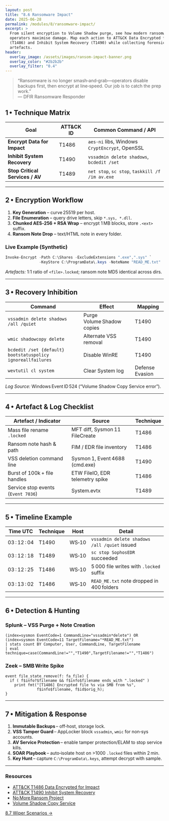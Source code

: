 ```yaml
---
layout: post
title: "8.6 Ransomware Impact"
date: 2025-06-28
permalink: /modules/8/ransomware-impact/
excerpt: >
  From silent encryption to Volume Shadow purge, see how modern ransomware
  operators maximise damage. Map each action to ATT&CK Data Encrypted for Impact
  (T1486) and Inhibit System Recovery (T1490) while collecting forensically sound
  artefacts.
header:
  overlay_image: /assets/images/ransom-impact-banner.png
  overlay_color: "#2b2b2b"
  overlay_filter: "0.4"
---
```


> “Ransomware is no longer smash‑and‑grab—operators disable backups first, then
> encrypt at line‑speed. Our job is to catch the prep work.”  
> — DFIR Ransomware Responder

## 1 • Technique Matrix

| Goal                                | ATT&CK ID  | Common Command / API                           |
|-------------------------------------|------------|------------------------------------------------|
| **Encrypt Data for Impact**         | T1486      | `aes‑ni` libs, Windows `CryptEncrypt`, OpenSSL |
| **Inhibit System Recovery**         | T1490      | `vssadmin delete shadows`, `bcdedit /set`      |
| **Stop Critical Services / AV**     | T1489      | `net stop`, `sc stop`, `taskkill /f /im av.exe`|

---

## 2 • Encryption Workflow

1. **Key Generation** – curve 25519 per host.  
2. **File Enumeration** – query drive letters, skip `*.sys, *.dll`.  
3. **Chunked AES‑256 + RSA Wrap** – encrypt 1 MB blocks, store `.<ext>` suffix.  
4. **Ransom Note Drop** – text/HTML note in every folder.

### Live Example (Synthetic)
```powershell
Invoke-Encrypt -Path C:\Shares -ExcludeExtensions ".exe",".sys" `
               -KeyStore C:\ProgramData\.keys -NoteName "READ_ME.txt"
```
*Artefacts:* 1:1 ratio of `<file>.locked`; ransom note MD5 identical across dirs.

---

## 3 • Recovery Inhibition

| Command                            | Effect                                      | Mapping |
|------------------------------------|---------------------------------------------|---------|
| `vssadmin delete shadows /all /quiet` | Purge Volume Shadow copies                 | T1490   |
| `wmic shadowcopy delete`           | Alternate VSS removal                       | T1490   |
| `bcdedit /set {default} bootstatuspolicy ignoreallfailures` | Disable WinRE | T1490   |
| `wevtutil cl system`               | Clear System log                            | Defense Evasion |

*Log Source:* Windows Event ID 524 (“Volume Shadow Copy Service error”).

---

## 4 • Artefact & Log Checklist

| Artefact / Indicator                     | Source                                   | Technique |
|------------------------------------------|------------------------------------------|-----------|
| Mass file rename `.locked`               | MFT diff, Sysmon 11 FileCreate           | T1486     |
| Ransom note hash & path                  | FIM / EDR file inventory                 | T1486     |
| VSS deletion command line                | Sysmon 1, Event 4688 (cmd.exe)           | T1490     |
| Burst of 100k + file handles             | ETW FileIO, EDR telemetry spike          | T1486     |
| Service stop events (`Event 7036`)       | System.evtx                              | T1489     |

---

## 5 • Timeline Example

| Time UTC        | Technique | Host | Detail                                       |
|-----------------|-----------|------|----------------------------------------------|
| 03 : 12 : 04    | T1490     | WS‑10| `vssadmin delete shadows /all /quiet` issued |
| 03 : 12 : 18    | T1489     | WS‑10| `sc stop SophosEDR` succeeded                |
| 03 : 12 : 25    | T1486     | WS‑10| 5 000 file writes with `.locked` suffix      |
| 03 : 13 : 02    | T1486     | WS‑10| `READ_ME.txt` note dropped in 400 folders    |

---

## 6 • Detection & Hunting

### Splunk – VSS Purge + Note Creation
```splunk
(index=sysmon EventCode=1 CommandLine="vssadmin*delete") OR
(index=sysmon EventCode=11 TargetFilename="*READ_ME.txt")
| stats count BY Computer, User, CommandLine, TargetFilename
| eval technique=case(CommandLine!="","T1490",TargetFilename!="","T1486")
```

### Zeek – SMB Write Spike
```zeek
event file_state_remove(f: fa_file) {
  if ( f$info?$filename && f$info$filename ends_with ".locked" )
    print fmt("[T1486] Encrypted file %s via SMB from %s",
              f$info$filename, f$id$orig_h);
}
```

---

## 7 • Mitigation & Response

1. **Immutable Backups** – off‑host, storage lock.  
2. **VSS Tamper Guard** – AppLocker block `vssadmin`, `wmic` for non‑sys accounts.  
3. **AV Service Protection** – enable tamper protection/ELAM to stop service kills.  
4. **SOAR Playbook** – auto‑isolate host on >1000 `.locked` files within 2 min.  
5. **Key Hunt** – capture `C:\ProgramData\.keys`, attempt decrypt with sample.

---

<div class="post-resources container">
  <h3>Resources</h3>
  <ul>
    <li><a href="https://attack.mitre.org/techniques/T1486/" target="_blank">ATT&CK T1486 Data Encrypted for Impact</a></li>
    <li><a href="https://attack.mitre.org/techniques/T1490/" target="_blank">ATT&CK T1490 Inhibit System Recovery</a></li>
    <li><a href="https://www.nomoreransom.org/en/index.html" target="_blank">No More Ransom Project</a></li>
    <li><a href="https://learn.microsoft.com/windows-server/storage/file-server/volume-shadow-copy-service" target="_blank">Volume Shadow Copy Service</a></li>
  </ul>
</div>

<a href="{{ site.baseurl }}/modules/8/wiper-scenarios/" class="next-link">8.7 Wiper Scenarios →</a>